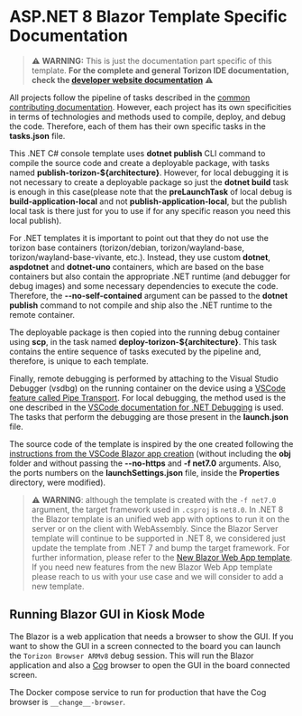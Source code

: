 # ASP.NET 8 Blazor Template Specific Documentation


> ⚠️ **WARNING:**  This is just the documentation part specific of this template. **For the complete and general Torizon IDE documentation, check the [developer website documentation](https://developer.toradex.com/torizon/application-development/ide-extension/)** ⚠️

All projects follow the pipeline of tasks described in the [common contributing documentation](https://github.com/toradex/vscode-torizon-templates/blob/bookworm/CONTRIBUTING.md#contributing-templates). However, each project has its own specificities in terms of technologies and methods used to compile, deploy, and debug the code. Therefore, each of them has their own specific tasks in the **tasks.json** file.

This .NET C# console template uses **dotnet publish** CLI command to compile the source code and create a deployable package, with tasks named **publish-torizon-\${architecture}**. However, for local debugging it is not necessary to create a deployable package so just the **dotnet build** task is enough in this case(please note that the **preLaunchTask** of local debug is **build-application-local** and not **publish-application-local**, but the publish local task is there just for you to use if for any specific reason you need this local publish).

For .NET templates it is important to point out that they do not use the torizon base containers (torizon/debian, torizon/wayland-base, torizon/wayland-base-vivante, etc.). Instead, they use custom **dotnet**, **aspdotnet** and **dotnet-uno** containers, which are based on the base containers but also contain the appropriate .NET runtime (and debugger for debug images) and some necessary dependencies to execute the code. Therefore, the **--no-self-contained** argument can be passed to the **dotnet publish** command to not compile and ship also the .NET runtime to the remote container.

The deployable package is then copied into the running debug container using **scp**, in the task named **deploy-torizon-\${architecture}**. This task contains the entire sequence of tasks executed by the pipeline and, therefore, is unique to each template.

Finally, remote debugging is performed by attaching to the Visual Studio Debugger (vsdbg) on the running container on the device using a [VSCode feature called Pipe Transport](https://code.visualstudio.com/docs/cpp/pipe-transport). For local debugging, the method used is the one described in the [VSCode documentation for .NET Debugging](https://learn.microsoft.com/en-us/dotnet/core/tutorials/debugging-with-visual-studio-code?pivots=dotnet-8-0) is used. The tasks that perform the debugging are those present in the **launch.json** file.

The source code of the template is inspired by the one created following the [instructions from the VSCode Blazor app creation](https://dotnet.microsoft.com/en-us/learn/aspnet/blazor-tutorial/create) (without including the **obj** folder and without passing the **--no-https** and **-f net7.0** arguments. Also, the ports numbers on the **launchSettings.json** file, inside the **Properties** directory, were modified).

> ⚠️ **WARNING**: although the template is created with the `-f net7.0` argument, the target framework used in `.csproj` is `net8.0`. In .NET 8 the Blazor template is an unified web app with options to run it on the server or on the client with WebAssembly. Since the Blazor Server template will continue to be supported in .NET 8, we considered just update the template from .NET 7 and bump the target framework. For further information, please refer to the [New Blazor Web App template](https://learn.microsoft.com/en-us/aspnet/core/release-notes/aspnetcore-8.0?view=aspnetcore-7.0#new-blazor-web-app-template). If you need new features from the new Blazor Web App template please reach to us with your use case and we will consider to add a new template.

## Running Blazor GUI in Kiosk Mode

The Blazor is a web application that needs a browser to show the GUI. If you want to show the GUI in a screen connected to the board you can launch the `Torizon Browser ARMv8` debug session. This will run the Blazor application and also a [Cog](https://github.com/Igalia/cog) browser to open the GUI in the board connected screen.

The Docker compose service to run for production that have the Cog browser is `__change__-browser`.
